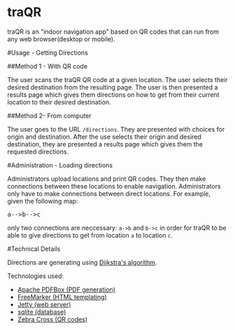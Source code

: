 # traQR

traQR is an "indoor navigation app" based on QR codes that can run from any web browser(desktop or mobile).

#Usage - Getting Directions

##Method 1 - With QR code

The user scans the traQR QR code at a given location. The user selects their desired destination from the resulting page. 
The user is then presented a results page which gives them directions on how to get from their current location to their desired destination.

##Method 2- From computer

The user goes to the URL `/directions`. They are presented with choices for origin and destination. After the use selects their origin 
and desired destination, they are presented a results page which gives them the requested directions.

#Administration - Loading directions

Administrators upload locations and print QR codes. They then make connections between these locations to enable navigation. 
Administrators only have to make connections between direct locations. For example, given the following map:
<pre>
a-->b-->c
</pre>
only two connections are neccessary: `a->b` and `b->c` in order for traQR to be able to give directions to get from location `a` to 
location `c`.

#Technical Details

Directions are generating using <a href="https://en.wikipedia.org/wiki/Dijkstra%27s_algorithm">Dijkstra's algorithm</a>.

Technologies used:

- <a href="https://pdfbox.apache.org">Apache PDFBox (PDF generation)</a>
- <a href="http://freemarker.org">FreeMarker (HTML templating)</a>
- <a href="http://www.eclipse.org/jetty/">Jetty (web server)</a>
- <a href="https://www.sqlite.org">sqlite (database)</a>
- <a href="https://github.com/zxing/zxing">Zebra Cross (QR codes)<a>
